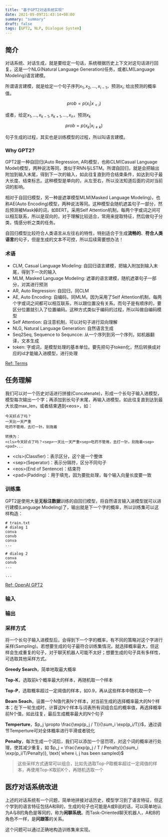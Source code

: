 ```yaml
---
title: "基于GPT2对话系统实现"
date: 2021-05-09T21:43:14+08:00
summary: "summary"
draft: false
tags: [GPT2, NLP, Dialogue System]
---
```


## 简介

对话系统、对话生成，就是要给定一句话，系统根据历史上下文对这句话进行回复。这是一个NLG(Natural Language Generation)任务，或者LM(Language Modeling)语言建模。

所谓语言建模，就是给定一个句子序列$x_1, x_2, \dots, x_{i-1}$，预测$x_i$, 给出预测的概率值。

$$
prob = p(x_{i} | x_{\lt i})
$$

或者，给定$x_1, \dots, x_{k-1}, x_{k+1}, \dots, x_n$，预测$x_k$

$$
prob = p(x_k | x_{i \ne k})
$$

句子生成的过程，其实也是训练模型的过程，所以叫语言建模。

### Why GPT2?

GPT2是一种自回归(Auto Regression, AR)模型，也称CLM(Casual Language Model)模型，两种说法等同，类似于RNN与LSTM。所谓自回归，就是会把输出附加到输入末尾，得到下一次的输入，如此往复直到符合结束条件，如达到句子最大长度、结束标志。这种模型是单向的，从左至右，所以没法知道后面的词对当前词的影响。

相对于自回归模型，另一种是遮罩模型MLM(Masked Language Modeling)，也称AE(Auto Encoding)模型，两种说法等同。这种模型会随机遮盖句子一部分，然后预测被Mask掉的词，如BERT。采用Self Attention机制，每两个字或词之间可以相互联系，所以是双向的，对于理解比较适合，常用来提取特征，然后做句子分类，情感分析之类的任务。

自回归模型比较符合人类语言从左往右的特性，特别适合于生成**流畅的**、**符合人类语言**的句子，但是生成的文本不可控，所以后续需要想办法！

### 术语

- CLM, Casual Language Modeling: 自回归语言建模，把输入附加到输入末尾，得到下一次的输入
- MLM, Masked Language Modeling: 遮罩的语言建模，随机遮罩句子一部分，对其进行预测
- AR, Auto Regression: 自回归，同CLM
- AE, Auto Encoding: 自编码，同MLM。因为采用了Self Attention机制，每两个字或词之间都可以相互联系，所以跟位置没有关系。而句子是有顺序的，要区分位置就引入了位置编码。这种方式类似于编码的过程，所以叫做自编码模型
- Self Attention: 自注意机制，可以对句子进行双向理解
- NLG, Natural Language Generation: 自然语言生成
- Seq2Seq, Sequence to Sequncce: 从一个序列到另一个序列，如机器翻译，文本生成
- token: 字或词，是模型处理的基本单位。要先把句子token化，然后转换成对应的id才能输入进模型，进行处理

[Ref: Terms](https://huggingface.co/transformers/glossary.html)


## 任务理解

我们可以对一个历史对话进行拼接(Concatenate)，形成一个长句子输入进模型，模型每次输出一个字；再添加到长句子末尾，再输入进模型。如此往复直到达到最大长度max_len，或者结束遇到\<eos\>，如：

```text
今天好点了吗？
一天比一天严重
吃药不管用，去打一针。别拖着

转换为：
<cls>今天好点了吗？<sep>一天比一天严重<sep>吃药不管用，去打一针。别拖着<sep><pad>...
```

- \<cls\>(Classfier)：表示区分，这个是一个整体
- \<sep\>(Seperator)：表示分隔符，区分不同句子
- \<eos\>(End of Sentence)：结束符
- \<pad\>(Padding)：用于填充，因为要批处理，每个输入向量长度要一致

### 训练集

GPT2是使用大量**无标注数据**训练的自回归模型，将自然语言输入进模型就可以进行建模(Language Modeling)了，输出就是下一个字的概率，所以训练集可以这样构造：

```text
# train.txt
# dialog 1
conva
convb
conva
...

# dialog 2
conva
convb
...

...
```

[Ref: OpenAI GPT2](https://huggingface.co/transformers/model_doc/gpt2.html#)

### 输入

### 输出

### 采样方式

将一个长句子输入进模型后，会得到下一个字的概率，有不同的策略对这个字进行采样(Sampling)。若想要生成的句子最符合训练集情况，就选择概率最大，但这样会生成重复的句子，对于聊天机器人可能不太好；想要生成的句子具有多样性，可选取其他采样方式。

**Greedy Search**，简单地取最大概率

**Top-K**，选取前k个概率最大的样本，再随机取一个样本

**Top-P**，选取概率超过一定阈值的样本，如0.9，再从这些样本中随机取一个

**Beam Seach**，设置一个N值代表N个样本，对当前生成的选择概率最大的N个样本；在下一轮生成时，计算这N个样本与词表所有词组合后的概率值，再选择概率前N个值，如此往复，最后生成概率最大的N个句子

**Temperture**，$p_j \propto \frac{\exp(p_j / T)}{\sum_i \exp(p_i/T)}$，通过调节Temperture可对全体概率进行平滑或者锐化

**Penalty**，每次生成一个词后，我们可以添加一个惩罚项，对这个词的概率进行处理，使其减少重复，如 $p_j = \frac{\exp(p_j / T / Penalty)}{\sum_i \exp(p_i/T/Penalty)}, \text{ where i, j has been sampled}$

> 这些采样方式通常可以组合，比如先选取Top-P取概率超过一定阈值的样本，再使用Top-K取前K个，再随机选取一个

## 医疗对话系统改进

上述的对话系统有一个问题，简单地拼接对话历史，模型学习到了语言特征，但这个学到的语言特征包括A和B的，生成的句子也可能是A或B说的话，可以简单地认为A与B的角色是等同的，称为**闲聊系统**。而Task-Oriented聊天机器人，A和B的角色不一样，是**问跟答**的关系。

这个问题可以通过正确地构造训练集来实现。
